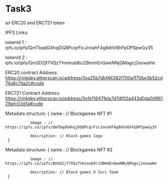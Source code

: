 # Task3
an ERC20 and ERC721 token

IPFS Links:

tokenId 1 : ipfs.io/ipfs/QmTbqdG4hqjDQ8PcqrFicJnnahF4g8dnV6hFpDPSpwGy35

tokenId 2 : ipfs.io/ipfs/QmSD2jf7VQz7Vmieub8rJ2BmmEnQweNNjQMagcj2eswaHe

ERC20 contract Address: 
https://rinkeby.etherscan.io/address/0xa25b7dbf46382f700a1f70be3b52cd74a8c7da2c#code

ERC721 Contract Address:
https://rinkeby.etherscan.io/address/0xfe116479da7d7df02a443d0da0d96129afc03d1a#code

Metadata structure: {
               name : // Blockgames NFT #1

               image : // https://ipfs.io/ipfs/QmTbqdG4hqjDQ8PcqrFicJnnahF4g8dnV6hFpDPSpwGy35

               description: // Block games logo
     }
     
 Metadata structure: {
               name : // Blockgames NFT #2
          
               image : // https://ipfs.io/ipfs/QmSD2jf7VQz7Vmieub8rJ2BmmEnQweNNjQMagcj2eswaHe
     
               description: // Block games X Zuri Team
     }
     
